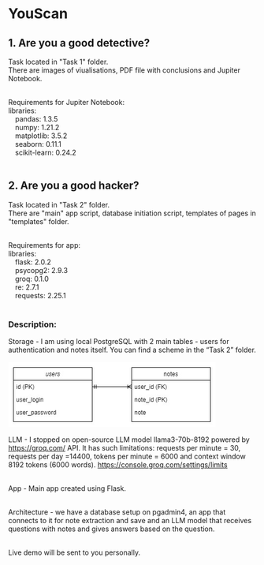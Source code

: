 # YouScan

## 1. Are you a good detective?<br />
  Task located in "Task 1" folder.<br />
  There are images of viualisations, PDF file with conclusions and Jupiter Notebook.<br /><br />

  Requirements for Jupiter Notebook:<br />
  libraries:<br />
    &emsp;pandas: 1.3.5<br />
    &emsp;numpy: 1.21.2<br />
    &emsp;matplotlib: 3.5.2<br />
    &emsp;seaborn: 0.11.1<br />
    &emsp;scikit-learn: 0.24.2<br /><br />

## 2. Are you a good hacker?<br />
  Task located in "Task 2" folder.<br />
  There are "main" app script, database initiation script, templates of pages in "templates" folder.<br /><br />

  Requirements for app:<br />
  libraries:<br />
    &emsp;flask: 2.0.2<br />
    &emsp;psycopg2: 2.9.3<br />
    &emsp;groq: 0.1.0<br />
    &emsp;re: 2.7.1<br />
    &emsp;requests: 2.25.1<br /><br />

### Description:<br />
Storage - I am using local PostgreSQL with 2 main tables - users for authentication and notes itself. You can find a scheme in the “Task 2” folder.<br /> <br /> 
![alt text](https://github.com/Sannsarca/YouScan/blob/main/Task%202/database_structure.jpg)<br />

LLM - I stopped on open-source LLM model llama3-70b-8192 powered by https://groq.com/ API. It has such limitations: requests per minute = 30, requests per day =14400, tokens per minute = 6000 and context window 8192 tokens (6000 words). https://console.groq.com/settings/limits<br /><br />

App - Main app created using Flask.<br /><br />

Architecture - we have a database setup on pgadmin4, an app that connects to it for note extraction and save and an LLM model that receives questions with notes and gives answers based on the question.<br /><br />

Live demo will be sent to you personally.

